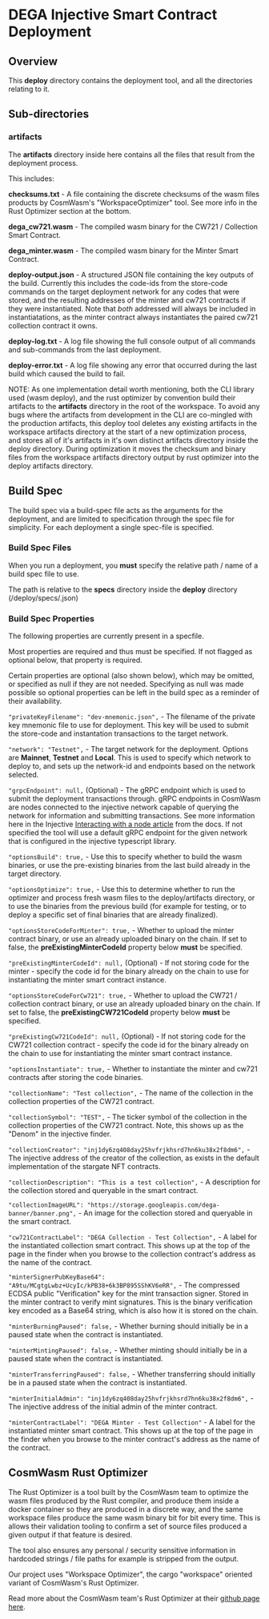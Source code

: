 # DEGA Injective Smart Contract Deployment

## Overview

This **deploy** directory contains the deployment tool, and all the directories relating to it.

## Sub-directories

### artifacts

The **artifacts** directory inside here contains all the files that result from the deployment process.

This includes:

**checksums.txt** - A file containing the discrete checksums of the wasm files products by CosmWasm's "WorkspaceOptimizer" tool.
See more info in the Rust Optimizer section at the bottom.

**dega_cw721.wasm** - The compiled wasm binary for the CW721 / Collection Smart Contract.

**dega_minter.wasm** - The compiled wasm binary for the Minter Smart Contract.

**deploy-output.json** - A structured JSON file containing the key outputs of the build. Currently this includes the
code-ids from the store-code commands on the target deployment network for any codes that were stored, and the resulting
addresses of the minter and cw721 contracts if they were instantiated. Note that *both* addressed will always be included
in instantiatations, as the minter contract always instantiates the paired cw721 collection contract it owns.

**deploy-log.txt** - A log file showing the full console output of all commands and sub-commands from the last deployment.

**deploy-error.txt** - A log file showing any error that occurred during the last build which caused the build to fail.

NOTE: As one implementation detail worth mentioning, both the CLI library used (wasm deploy), and the rust optimizer by
convention build their artifacts to the **artifacts** directory in the root of the workspace. To avoid any bugs
where the artifacts from development in the CLI are co-mingled with the production artifacts, this deploy tool 
deletes any existing artifacts in the workspace artifacts directory at the start of a new optimization process, and
stores all of it's artifacts in it's own distinct artifacts directory inside the deploy directory. During optimization
it moves the checksum and binary files from the workspace artifacts directory output by rust optimizer into the deploy
artifacts directory.

## Build Spec

The build spec via a build-spec file acts as the arguments for the deployment, and are limited to specification through the spec
file for simplicity. For each deployment a single spec-file is specified.

### Build Spec Files

When you run a deployment, you **must** specify the relative path / name of a build spec file to use.

The path is relative to the **specs** directory inside the **deploy** directory
(<workspace-path>/deploy/specs/<my-spec-file>.json)

### Build Spec Properties

The following properties are currently present in a specfile.

Most properties are required and thus must be specified. If not flagged as optional below, that property is required.

Certain properties are optional (also shown below), which may be omitted, or specified
as null if they are not needed. Specifying as null was made possible so optional properties can be
left in the build spec as a reminder of their availability.

`"privateKeyFilename": "dev-mnemonic.json",` - The filename of the private key mnemonic file to use for deployment.
This key will be used to submit the store-code and instantation transactions to the target network.

`"network": "Testnet",` - The target network for the deployment. Options are **Mainnet**, **Testnet** and **Local**.
This is used to specify which network to deploy to, and sets up the network-id and endpoints
based on the network selected.

`"grpcEndpoint": null,` (Optional) - The gRPC endpoint which is used to submit the deployment transactions through.
gRPC endpoints in CosmWasm are nodes connected to the injective network capable of querying the network for information
and submitting transactions. See more information here in the Injective
[Interacting with a node article](https://docs.injective.network/nodes/interact-node) from the docs.
If not specified the tool will use a default gRPC endpoint for the given network that is configured in the 
injective typescript library.


`"optionsBuild": true,` - Use this to specify whether to build the wasm binaries, or use the pre-existing binaries from
the last build already in the target directory.

`"optionsOptimize": true,` - Use this to determine whether to run the optimizer and process fresh wasm files to the
deploy/artifacts directory, or to use the binaries from the previous build (for example for testing, or to deploy
a specific set of final binaries that are already finalized).

`"optionsStoreCodeForMinter": true,` - Whether to upload the minter contract binary, or use an already uploaded binary on the chain.
If set to false, the **preExistingMinterCodeId** property below **must** be specified.

`"preExistingMinterCodeId": null,` (Optional) - If not storing code for the minter - specify the code id for the binary
already on the chain to use for instantiating the minter smart contract instance.

`"optionsStoreCodeForCw721": true,` - Whether to upload the CW721 / collection contract binary, or use an already uploaded binary on the chain.
If set to false, the **preExistingCW721CodeId** property below **must** be specified.

`"preExistingCw721CodeId": null,` (Optional) - If not storing code for the CW721 collection contract - specify the code id for the binary
already on the chain to use for instantiating the minter smart contract instance.

`"optionsInstantiate": true,` - Whether to instantiate the minter and cw721 contracts after storing the code binaries.

`"collectionName": "Test collection",` - The name of the collection in the collection properties of the CW721 contract.

`"collectionSymbol": "TEST",` - The ticker symbol of the collection in the collection properties of the CW721 contract.
Note, this shows up as the "Denom" in the injective finder.

`"collectionCreator": "inj1dy6zq408day25hvfrjkhsrd7hn6ku38x2f8dm6",` - The injective address of the creator of the collection,
as exists in the default implementation of the stargate NFT contracts.

`"collectionDescription": "This is a test collection",` - A description for the collection stored and queryable in the 
smart contract.

`"collectionImageURL": "https://storage.googleapis.com/dega-banner/banner.png",` - An image for the collection 
stored and queryable in the smart contract.

`"cw721ContractLabel": "DEGA Collection - Test Collection",` - A label for the instantiated collection smart contract. 
This shows up at the top of the page in the finder when you browse to the collection contract's address as the name of 
the contract.

`"minterSignerPubKeyBase64": "A9tu/MCgtgLwbz+UcyIc/kPB38+6k3BP895SShKV6eRR",` - The compressed ECDSA public "Verification"
key for the mint transaction signer. Stored in the minter contract to verify mint signatures. This is the binary
verification key encoded as a Base64 string, which is also how it is stored on the chain.

`"minterBurningPaused": false,` - Whether burning should initially be in a paused state when the contract is instantiated.

`"minterMintingPaused": false,` - Whether minting should initially be in a paused state when the contract is instantiated.

`"minterTransferringPaused": false,` - Whether transferring should initially be in a paused state when the contract is instantiated.

`"minterInitialAdmin": "inj1dy6zq408day25hvfrjkhsrd7hn6ku38x2f8dm6",` - The injective address of the initial admin of the minter contract.

`"minterContractLabel": "DEGA Minter - Test Collection"` - A label for the instantiated minter smart contract.
This shows up at the top of the page in the finder when you browse to the minter contract's address as the name of
the contract.

## CosmWasm Rust Optimizer

The Rust Optimizer is a tool built by the CosmWasm team to optimize the wasm files produced by the Rust compiler, and produce
them inside a docker container so they are produced in a discrete way, and the same workspace files produce the same wasm binary
bit for bit every time. This is allows their validation tooling to confirm a set of source files produced a given output if that
feature is desired.

The tool also ensures any personal / security sensitive information in hardcoded strings / file paths for example 
is stripped from the output.

Our project uses "Workspace Optimizer", the cargo "workspace" oriented variant of CosmWasm's Rust Optimizer.

Read more about the CosmWasm team's Rust Optimizer at their [github page here](https://github.com/CosmWasm/optimizer).
